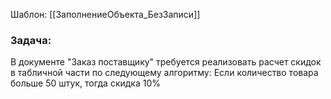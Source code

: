 Шаблон: [[ЗаполнениеОбъекта_БезЗаписи]]
### Задача:

В документе "Заказ поставщику" требуется реализовать расчет скидок в табличной части по следующему алгоритму: Если количество товара больше 50 штук, тогда скидка 10%